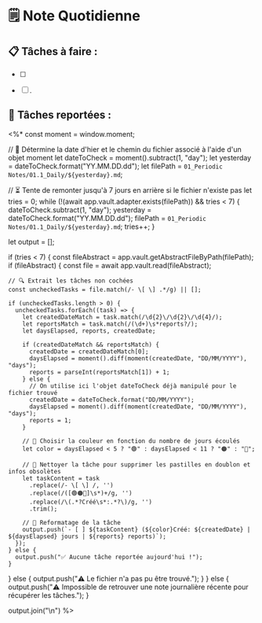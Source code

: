 # 🗒️ Note Quotidienne

## 📋 Tâches à faire :

- [ ] 
- [ ] .


## 📌 Tâches reportées :

<%*
const moment = window.moment;

// 📅 Détermine la date d'hier et le chemin du fichier associé à l'aide d'un objet moment
let dateToCheck = moment().subtract(1, "day");
let yesterday = dateToCheck.format("YY.MM.DD.dd");
let filePath = `01_Periodic Notes/01.1_Daily/${yesterday}.md`;

// ⏳ Tente de remonter jusqu'à 7 jours en arrière si le fichier n'existe pas
let tries = 0;
while (!(await app.vault.adapter.exists(filePath)) && tries < 7) {
  dateToCheck.subtract(1, "day");
  yesterday = dateToCheck.format("YY.MM.DD.dd");
  filePath = `01_Periodic Notes/01.1_Daily/${yesterday}.md`;
  tries++;
}

let output = [];

if (tries < 7) {
  const fileAbstract = app.vault.getAbstractFileByPath(filePath);
  if (fileAbstract) {
    const file = await app.vault.read(fileAbstract);

    // 🔍 Extrait les tâches non cochées
    const uncheckedTasks = file.match(/- \[ \] .*/g) || [];

    if (uncheckedTasks.length > 0) {
      uncheckedTasks.forEach((task) => {
        let createdDateMatch = task.match(/\d{2}\/\d{2}\/\d{4}/);
        let reportsMatch = task.match(/(\d+)\s*reports?/);
        let daysElapsed, reports, createdDate;

        if (createdDateMatch && reportsMatch) {
          createdDate = createdDateMatch[0];
          daysElapsed = moment().diff(moment(createdDate, "DD/MM/YYYY"), "days");
          reports = parseInt(reportsMatch[1]) + 1;
        } else {
          // On utilise ici l'objet dateToCheck déjà manipulé pour le fichier trouvé
          createdDate = dateToCheck.format("DD/MM/YYYY");
          daysElapsed = moment().diff(moment(createdDate, "DD/MM/YYYY"), "days");
          reports = 1;
        }

        // 🎨 Choisir la couleur en fonction du nombre de jours écoulés
        let color = daysElapsed < 5 ? "🟢" : daysElapsed < 11 ? "🟠" : "🔴";

        // 🧹 Nettoyer la tâche pour supprimer les pastilles en doublon et infos obsolètes
        let taskContent = task
          .replace(/- \[ \] /, '')
          .replace(/([🟢🟠🔴]\s*)+/g, '')
          .replace(/\(.*?Créé\s*:.*?\)/g, '')
          .trim();

        // 🔄 Reformatage de la tâche
        output.push(`- [ ] ${taskContent} (${color}Créé: ${createdDate} | ${daysElapsed} jours | ${reports} reports)`);
      });
    } else {
      output.push("✅ Aucune tâche reportée aujourd'hui !");
    }
  } else {
    output.push("⚠️ Le fichier n'a pas pu être trouvé.");
  }
} else {
  output.push("⚠️ Impossible de retrouver une note journalière récente pour récupérer les tâches.");
}

output.join("\n")
%>